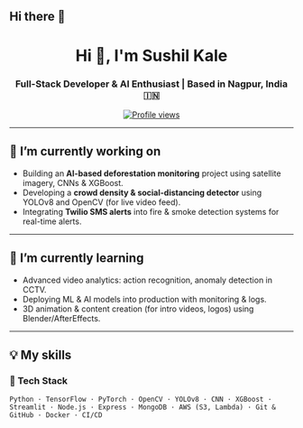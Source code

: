 ## Hi there 👋

<!---- Header / Banner ---->
<h1 align="center">Hi 👋, I'm Sushil Kale </h1>
<h3 align="center">Full-Stack Developer & AI Enthusiast | Based in Nagpur, India 🇮🇳</h3>

<p align="center">
  <a href="https://github.com/sushilk10">
    <img src="https://komarev.com/ghpvc/?username=sushilk10&color=brightgreen&style=flat" alt="Profile views"/>
  </a>
</p>

---

## 🔭 I’m currently working on  
- Building an **AI-based deforestation monitoring** project using satellite imagery, CNNs & XGBoost.  
- Developing a **crowd density & social-distancing detector** using YOLOv8 and OpenCV (for live video feed).  
- Integrating **Twilio SMS alerts** into fire & smoke detection systems for real-time alerts.

---

## 🌱 I’m currently learning  
- Advanced video analytics: action recognition, anomaly detection in CCTV.  
- Deploying ML & AI models into production with monitoring & logs.  
- 3D animation & content creation (for intro videos, logos) using Blender/AfterEffects.

---

## 💡 My skills  
### 🧰 Tech Stack  
```text
Python · TensorFlow · PyTorch · OpenCV · YOLOv8 · CNN · XGBoost · Streamlit · Node.js · Express · MongoDB · AWS (S3, Lambda) · Git & GitHub · Docker · CI/CD
